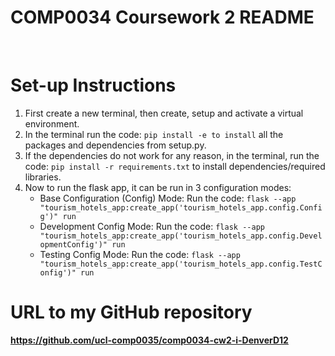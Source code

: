 # COMP0034 Coursework 2 README

<br/>

# **Set-up Instructions**
1. First create a new terminal, then create, setup and activate a virtual environment.
2. In the terminal run the code: `pip install -e to install` all the packages and dependencies from setup.py. 
3. If the dependencies do not work for any reason, in the terminal, run the code: `pip install -r requirements.txt` to install dependencies/required libraries.
4. Now to run the flask app, it can be run in 3 configuration modes:  
   - Base Configuration (Config) Mode: Run the code: `flask --app "tourism_hotels_app:create_app('tourism_hotels_app.config.Config')" run`
   - Development Config Mode: Run the code: `flask --app "tourism_hotels_app:create_app('tourism_hotels_app.config.DevelopmentConfig')" run `
   - Testing Config Mode: Run the code: `flask --app "tourism_hotels_app:create_app('tourism_hotels_app.config.TestConfig')" run`

# **URL to my GitHub repository**
**https://github.com/ucl-comp0035/comp0034-cw2-i-DenverD12**